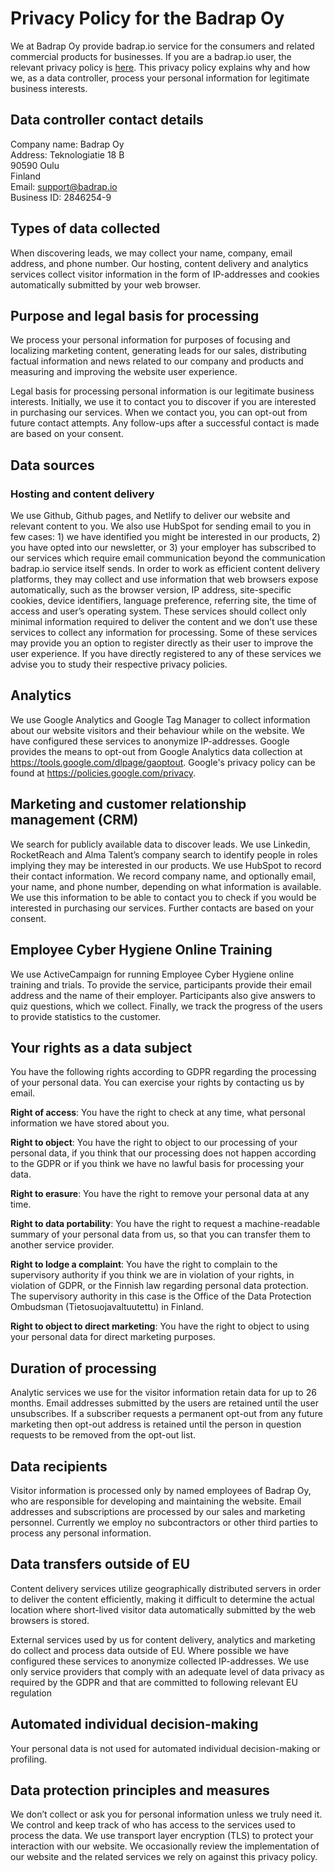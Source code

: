 # Privacy Policy for the Badrap Oy

We at Badrap Oy provide badrap.io service for the consumers and related commercial products for businesses. If you are a
badrap.io user, the relevant privacy policy is [here](privacy.md). This privacy policy explains why and how we,
as a data controller, process your personal information for legitimate business interests.

## Data controller contact details

Company name: Badrap Oy\
Address: Teknologiatie 18 B\
90590 Oulu\
Finland\
Email: [support@badrap.io](support@badrap.io)\
Business ID: 2846254-9

## Types of data collected

When discovering leads, we may collect your name, company, email address, and phone number. Our hosting, content
delivery and analytics services collect visitor information in the form of IP-addresses and cookies automatically
submitted by your web browser.

## Purpose and legal basis for processing

We process your personal information for purposes of focusing and localizing marketing content, generating leads for our
sales, distributing factual information and news related to our company and products and measuring and improving the website
user experience.

Legal basis for processing personal information is our legitimate business interests. Initially, we use it to contact
you to discover if you are interested in purchasing our services. When we contact you, you can opt-out from future
contact attempts. Any follow-ups after a successful contact is made are based on your consent.

## Data sources

### Hosting and content delivery

We use Github, Github pages, and Netlify to deliver our website and relevant content to you.
We also use HubSpot for sending email to you in few cases: 1) we have identified you might be interested in our
products, 2) you have opted into our newsletter, or 3) your employer has subscribed to our services which require email
communication beyond the communication badrap.io service itself sends. In order to work as efficient content delivery
platforms, they may collect and use information that web browsers expose automatically, such as the browser version, IP
address, site-specific cookies, device identifiers, language preference, referring site, the time of access and user’s
operating system. These services should collect only minimal information required to deliver the content and we don’t
use these services to collect any information for processing. Some of these services may provide you an option to
register directly as their user to improve the user experience. If you have directly registered to any of these services
we advise you to study their respective privacy policies.

## Analytics

We use Google Analytics and Google Tag Manager to collect information about our website visitors and their behaviour
while on the website. We have configured these services to anonymize IP-addresses. Google provides the means to opt-out
from Google Analytics data collection at <https://tools.google.com/dlpage/gaoptout>. Google's privacy policy can be found
at <https://policies.google.com/privacy>.

## Marketing and customer relationship management (CRM)

We search for publicly available data to discover leads. We use Linkedin, RocketReach and Alma Talent’s company search
to identify people in roles implying they may be interested in our products. We use HubSpot to record their contact
information. We record company name, and optionally email, your name, and phone number, depending on what information is
available. We use this information to be able to contact you to check if you would be interested in purchasing our
services. Further contacts are based on your consent.

## Employee Cyber Hygiene Online Training

We use ActiveCampaign for running Employee Cyber Hygiene online training and trials. To provide the service, participants provide their email address and the name of their employer. Participants also give answers to quiz questions, which we collect. Finally, we track the progress of the users to provide statistics to the customer.

## Your rights as a data subject

You have the following rights according to GDPR regarding the processing of your personal data. You can exercise your rights by contacting us by email.

**Right of access**: You have the right to check at any time, what personal information we have stored about you.

**Right to object**: You have the right to object to our processing of your personal data, if you think that our processing does not happen according to the GDPR or if you think we have no lawful basis for processing your data.

**Right to erasure**: You have the right to remove your personal data at any time.

**Right to data portability**: You have the right to request a machine-readable summary of your personal data from us, so that you can transfer them to another service provider.

**Right to lodge a complaint**: You have the right to complain to the supervisory authority if you think we are in violation of your rights, in violation of GDPR, or the Finnish law regarding personal data protection. The supervisory authority in this case is the Office of the Data Protection Ombudsman (Tietosuojavaltuutettu) in Finland.

**Right to object to direct marketing**: You have the right to object to using your personal data for direct marketing purposes.

## Duration of processing

Analytic services we use for the visitor information retain data for up to 26 months. Email addresses submitted by the
users are retained until the user unsubscribes. If a subscriber requests a permanent opt-out from any future marketing
then opt-out address is retained until the person in question requests to be removed from the opt-out list.

## Data recipients

Visitor information is processed only by named employees of Badrap Oy, who are responsible for developing and
maintaining the website. Email addresses and subscriptions are processed by our sales and marketing personnel. Currently
we employ no subcontractors or other third parties to process any personal information.

## Data transfers outside of EU

Content delivery services utilize geographically distributed servers in order to deliver the content efficiently, making
it difficult to determine the actual location where short-lived visitor data automatically submitted by the web browsers
is stored.

External services used by us for content delivery, analytics and marketing do collect and process data outside of EU.
Where possible we have configured these services to anonymize collected IP-addresses. We use only service providers that
comply with an adequate level of data privacy as required by the GDPR and that are committed to following relevant EU
regulation

## Automated individual decision-making

Your personal data is not used for automated individual decision-making or profiling.

## Data protection principles and measures

We don’t collect or ask you for personal information unless we truly need it. We control and keep track of who has access to the services used to process the data. We use transport layer encryption (TLS) to protect your interaction with our website. We occasionally review the implementation of our website and the related services we rely on against this privacy policy.

